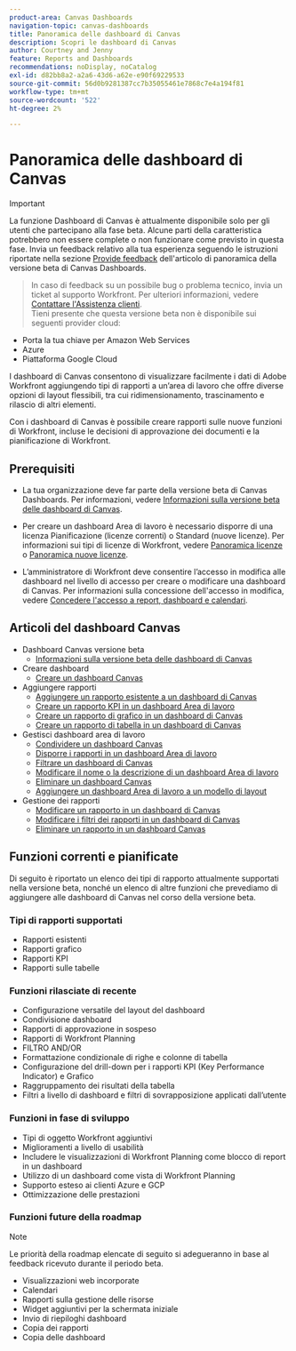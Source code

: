 ```yaml
---
product-area: Canvas Dashboards
navigation-topic: canvas-dashboards
title: Panoramica delle dashboard di Canvas
description: Scopri le dashboard di Canvas
author: Courtney and Jenny
feature: Reports and Dashboards
recommendations: noDisplay, noCatalog
exl-id: d82bb8a2-a2a6-43d6-a62e-e90f69229533
source-git-commit: 56d0b9281387cc7b35055461e7868c7e4a194f81
workflow-type: tm+mt
source-wordcount: '522'
ht-degree: 2%

---
```


# Panoramica delle dashboard di Canvas

>[!IMPORTANT]
>
>La funzione Dashboard di Canvas è attualmente disponibile solo per gli utenti che partecipano alla fase beta. Alcune parti della caratteristica potrebbero non essere complete o non funzionare come previsto in questa fase. Invia un feedback relativo alla tua esperienza seguendo le istruzioni riportate nella sezione [Provide feedback](/help/quicksilver/product-announcements/betas/canvas-dashboards-beta/canvas-dashboards-beta-information.md#provide-feedback) dell&#39;articolo di panoramica della versione beta di Canvas Dashboards.<br>
>>In caso di feedback su un possibile bug o problema tecnico, invia un ticket al supporto Workfront. Per ulteriori informazioni, vedere [Contattare l&#39;Assistenza clienti](/help/quicksilver/workfront-basics/tips-tricks-and-troubleshooting/contact-customer-support.md).<br>
>>Tieni presente che questa versione beta non è disponibile sui seguenti provider cloud:
>
>* Porta la tua chiave per Amazon Web Services
>* Azure
>* Piattaforma Google Cloud

I dashboard di Canvas consentono di visualizzare facilmente i dati di Adobe Workfront aggiungendo tipi di rapporti a un’area di lavoro che offre diverse opzioni di layout flessibili, tra cui ridimensionamento, trascinamento e rilascio di altri elementi.

Con i dashboard di Canvas è possibile creare rapporti sulle nuove funzioni di Workfront, incluse le decisioni di approvazione dei documenti e la pianificazione di Workfront.


## Prerequisiti

* La tua organizzazione deve far parte della versione beta di Canvas Dashboards. Per informazioni, vedere [Informazioni sulla versione beta delle dashboard di Canvas](/help/quicksilver/product-announcements/betas/canvas-dashboards-beta/canvas-dashboards-beta-information.md).

* Per creare un dashboard Area di lavoro è necessario disporre di una licenza Pianificazione (licenze correnti) o Standard (nuove licenze). Per informazioni sui tipi di licenze di Workfront, vedere [Panoramica licenze](/help/quicksilver/administration-and-setup/add-users/access-levels-and-object-permissions/wf-licenses.md) o [Panoramica nuove licenze](/help/quicksilver/administration-and-setup/add-users/how-access-levels-work/licenses-overview.md).

* L’amministratore di Workfront deve consentire l’accesso in modifica alle dashboard nel livello di accesso per creare o modificare una dashboard di Canvas. Per informazioni sulla concessione dell&#39;accesso in modifica, vedere [Concedere l&#39;accesso a report, dashboard e calendari](/help/quicksilver/administration-and-setup/add-users/configure-and-grant-access/grant-access-reports-dashboards-calendars.md).

## Articoli del dashboard Canvas

* Dashboard Canvas versione beta
   * [Informazioni sulla versione beta delle dashboard di Canvas](/help/quicksilver/product-announcements/betas/canvas-dashboards-beta/canvas-dashboards-beta-information.md)
* Creare dashboard
   * [Creare un dashboard Canvas](/help/quicksilver/reports-and-dashboards/canvas-dashboards/create-dashboards/create-dashboards.md)
* Aggiungere rapporti
   * [Aggiungere un rapporto esistente a un dashboard di Canvas](/help/quicksilver/reports-and-dashboards/canvas-dashboards/add-reports/add-existing-report.md)
   * [Creare un rapporto KPI in un dashboard Area di lavoro](/help/quicksilver/reports-and-dashboards/canvas-dashboards/add-reports/build-kpi-report.md)
   * [Creare un rapporto di grafico in un dashboard di Canvas](/help/quicksilver/reports-and-dashboards/canvas-dashboards/add-reports/build-chart-report.md)
   * [Creare un rapporto di tabella in un dashboard di Canvas](/help/quicksilver/reports-and-dashboards/canvas-dashboards/add-reports/build-table-report.md)
* Gestisci dashboard area di lavoro
   * [Condividere un dashboard Canvas](/help/quicksilver/reports-and-dashboards/canvas-dashboards/manage-canvas-dashboards/share-canvas-dashboard.md)
   * [Disporre i rapporti in un dashboard Area di lavoro](/help/quicksilver/reports-and-dashboards/canvas-dashboards/manage-canvas-dashboards/arrange-reports-in-dashboard.md)
   * [Filtrare un dashboard di Canvas](/help/quicksilver/reports-and-dashboards/canvas-dashboards/manage-canvas-dashboards/filter-canvas-dashboard.md)
   * [Modificare il nome o la descrizione di un dashboard Area di lavoro](/help/quicksilver/reports-and-dashboards/canvas-dashboards/manage-canvas-dashboards/change-name-or-description-of-dashboard.md)
   * [Eliminare un dashboard Canvas](/help/quicksilver/reports-and-dashboards/canvas-dashboards/manage-canvas-dashboards/delete-a-canvas-dashboard.md)
   * [Aggiungere un dashboard Area di lavoro a un modello di layout](/help/quicksilver/reports-and-dashboards/canvas-dashboards/manage-canvas-dashboards/add-dashboard-to-layout-template.md)
* Gestione dei rapporti
   * [Modificare un rapporto in un dashboard di Canvas](/help/quicksilver/reports-and-dashboards/canvas-dashboards/manage-reports/edit-a-report.md)
   * [Modificare i filtri dei rapporti in un dashboard di Canvas](/help/quicksilver/reports-and-dashboards/canvas-dashboards/manage-reports/edit-report-filters.md)
   * [Eliminare un rapporto in un dashboard Canvas](/help/quicksilver/reports-and-dashboards/canvas-dashboards/manage-reports/delete-a-report.md)

## Funzioni correnti e pianificate

Di seguito è riportato un elenco dei tipi di rapporto attualmente supportati nella versione beta, nonché un elenco di altre funzioni che prevediamo di aggiungere alle dashboard di Canvas nel corso della versione beta.

### Tipi di rapporti supportati

* Rapporti esistenti
* Rapporti grafico
* Rapporti KPI
* Rapporti sulle tabelle

### Funzioni rilasciate di recente

* Configurazione versatile del layout del dashboard
* Condivisione dashboard
* Rapporti di approvazione in sospeso
* Rapporti di Workfront Planning
* FILTRO AND/OR
* Formattazione condizionale di righe e colonne di tabella
* Configurazione del drill-down per i rapporti KPI (Key Performance Indicator) e Grafico
* Raggruppamento dei risultati della tabella
* Filtri a livello di dashboard e filtri di sovrapposizione applicati dall’utente


### Funzioni in fase di sviluppo

* Tipi di oggetto Workfront aggiuntivi
* Miglioramenti a livello di usabilità
* Includere le visualizzazioni di Workfront Planning come blocco di report in un dashboard
* Utilizzo di un dashboard come vista di Workfront Planning
* Supporto esteso ai clienti Azure e GCP
* Ottimizzazione delle prestazioni

### Funzioni future della roadmap

>[!NOTE]
>
>Le priorità della roadmap elencate di seguito si adegueranno in base al feedback ricevuto durante il periodo beta.

* Visualizzazioni web incorporate
* Calendari
* Rapporti sulla gestione delle risorse
* Widget aggiuntivi per la schermata iniziale
* Invio di riepiloghi dashboard
* Copia dei rapporti
* Copia delle dashboard


